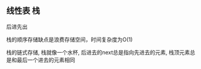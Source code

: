 ## 线性表 栈
后进先出 

栈的顺序存储缺点是浪费存储空间，时间复杂度为O(1)

栈的链式存储, 栈就像一个水杯, 后进去的next总是指向先进去的元素, 栈顶元素总是和最后一个进去的元素相同

